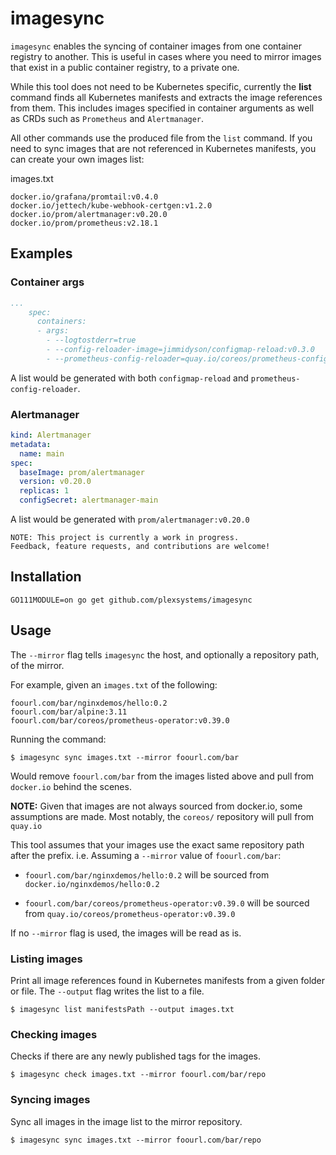 # imagesync

`imagesync` enables the syncing of container images from one container registry to another. This is useful in cases where you need to mirror images that exist in a public container registry, to a private one.

While this tool does not need to be Kubernetes specific, currently the **list** command finds all Kubernetes manifests and extracts the image references from them. This includes images specified in container arguments as well as CRDs such as `Prometheus` and `Alertmanager`.

All other commands use the produced file from the `list` command. If you need to sync images that are not referenced in Kubernetes manifests, you can create your own images list:

images.txt
```text
docker.io/grafana/promtail:v0.4.0
docker.io/jettech/kube-webhook-certgen:v1.2.0
docker.io/prom/alertmanager:v0.20.0
docker.io/prom/prometheus:v2.18.1
```

## Examples

### Container args

```yaml
...
    spec:
      containers:
      - args:
        - --logtostderr=true
        - --config-reloader-image=jimmidyson/configmap-reload:v0.3.0
        - --prometheus-config-reloader=quay.io/coreos/prometheus-config-reloader:v0.39.0
```

A list would be generated with both `configmap-reload` and `prometheus-config-reloader`.

### Alertmanager

```yaml
kind: Alertmanager
metadata:
  name: main
spec:
  baseImage: prom/alertmanager
  version: v0.20.0
  replicas: 1
  configSecret: alertmanager-main
```

A list would be generated with `prom/alertmanager:v0.20.0`

```
NOTE: This project is currently a work in progress.
Feedback, feature requests, and contributions are welcome!
```

## Installation

`GO111MODULE=on go get github.com/plexsystems/imagesync`

## Usage

The `--mirror` flag tells `imagesync` the host, and optionally a repository path, of the mirror.

For example, given an `images.txt` of the following:

```text
foourl.com/bar/nginxdemos/hello:0.2
foourl.com/bar/alpine:3.11
foourl.com/bar/coreos/prometheus-operator:v0.39.0
```

Running the command:

```console
$ imagesync sync images.txt --mirror foourl.com/bar
```

Would remove `foourl.com/bar` from the images listed above and pull from `docker.io` behind the scenes.

**NOTE:** Given that images are not always sourced from docker.io, some assumptions are made. Most notably, the `coreos/` repository will pull from `quay.io`

This tool assumes that your images use the exact same repository path after the prefix. i.e. Assuming a `--mirror` value of `foourl.com/bar`:

- `foourl.com/bar/nginxdemos/hello:0.2` will be sourced from `docker.io/nginxdemos/hello:0.2`

- `foourl.com/bar/coreos/prometheus-operator:v0.39.0` will be sourced from `quay.io/coreos/prometheus-operator:v0.39.0`

If no `--mirror` flag is used, the images will be read as is.

### Listing images

Print all image references found in Kubernetes manifests from a given folder or file. The `--output` flag writes the list to a file.

```console
$ imagesync list manifestsPath --output images.txt
```

### Checking images

Checks if there are any newly published tags for the images.

```console
$ imagesync check images.txt --mirror foourl.com/bar/repo
```

### Syncing images

Sync all images in the image list to the mirror repository.

```console
$ imagesync sync images.txt --mirror foourl.com/bar/repo
```